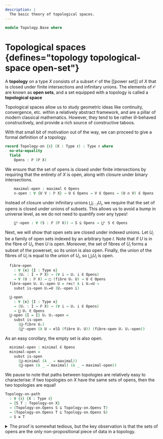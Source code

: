 ```yaml
---
description: |
  The basic theory of topological spaces.
---
```

<!--
```agda
open import Cat.Displayed.Univalence.Thin
open import Cat.Functor.Properties
open import Cat.Functor.Morphism
open import Cat.Prelude

open import Data.Set.Surjection
open import Data.Sum
open import Data.Power

import Cat.Reasoning

open import 1Lab.Reflection hiding (absurd; [_])
```
-->
```agda
module Topology.Base where
```

# Topological spaces {defines="topology topological-space open-set"}

A **topology** on a type $X$ consists of a subset $\mathcal{O}$ of the [[power set]]
of $X$ that is closed under finite intersections and infinitary unions.
The elements of $\mathcal{O}$ are known as **open sets**,
and a set equipped with a topology is called a **topological space**

Topological spaces allow us to study geometric ideas like continuity,
convergence, etc. within a relatively abstract framework, and are a
pillar of modern classical mathematics. However, they tend to be rather
ill-behaved constructively, and provide a rich source of constructive
taboos.

With that small bit of motivation out of the way, we can proceed to
give a formal definition of a topology.

```agda
record Topology-on {ℓ} (X : Type ℓ) : Type ℓ where
  no-eta-equality
  field
    Opens : ℙ (ℙ X)
```

We ensure that the set of opens is closed under finite intersections
by requiring that the entirety of $X$ is open, along with closure
under binary intersections.

```agda
    maximal-open : maximal ∈ Opens
    ∩-open : ∀ {U V : ℙ X} → U ∈ Opens → V ∈ Opens → (U ∩ V) ∈ Opens
```

Instead of closure under infinitary unions $\bigcup_{i : I} U_i$, we
require that the set of opens is closed under unions of subsets. This
allows us to avoid a bump in universe level, as we do not need to quantify
over any types!

```agda
    ⋃ˢ-open : ∀ (S : ℙ (ℙ X)) → S ⊆ Opens → ⋃ˢ S ∈ Opens
```

<!--
```agda
  is-open : ℙ X → Type
  is-open X = ∣ Opens X ∣

  open-ext
    : ∀ {U V : ℙ X}
    → (∀ (x : X) → x ∈ U → x ∈ V)
    → (∀ (x : X) → x ∈ V → x ∈ U)
    → U ∈ Opens
    → V ∈ Opens
  open-ext to from U-open =
    subst is-open (ext λ x → Ω-ua (to x) (from x)) U-open
```
-->

Next, we will show that open sets are closed under indexed unions.
Let $U_i$ be a family of open sets indexed by an arbitrary type $I$.
Note that if $U$ is in the fibre of $U_i$, then $U$ is open. Moreover,
the set of fibres of $U_i$ forms a subset of the powerset, so its
union is also open. Finally, the union of the fibres of $U_i$ is equal
to the union of $U_i$, so $\bigcup_{I} U_i$ is open.

```agda
  fibre-open
    : ∀ {κ} {I : Type κ}
    → (Uᵢ : I → ℙ X) → (∀ i → Uᵢ i ∈ Opens)
    → ∀ (U : ℙ X) → □ (fibre Uᵢ U) → U ∈ Opens
  fibre-open Uᵢ Uᵢ-open U = rec! λ i Uᵢ=U →
    subst is-open Uᵢ=U (Uᵢ-open i)

  ⋃-open
    : ∀ {κ} {I : Type κ}
    → (Uᵢ : I → ℙ X) → (∀ i → Uᵢ i ∈ Opens)
    → ⋃ Uᵢ ∈ Opens
  ⋃-open {I = I} Uᵢ Uᵢ-open =
    subst is-open
      (⋃-fibre Uᵢ)
      (⋃ˢ-open (λ U → elΩ (fibre Uᵢ U)) (fibre-open Uᵢ Uᵢ-open))
```

As an easy corollary, the empty set is also open.

```agda
  minimal-open : minimal ∈ Opens
  minimal-open =
    subst is-open
      (⋃-minimal (λ _ → maximal))
      (⋃-open (λ _ → maximal) (λ _ → maximal-open))
```

We pause to note that paths between topologies are relatively easy to
characterise: if two topologies on $X$ have the same sets of opens, then
the two topologies are equal!

```agda
Topology-on-path
  : ∀ {ℓ} {X : Type ℓ}
  → {S T : Topology-on X}
  → (Topology-on.Opens S ⊆ Topology-on.Opens T)
  → (Topology-on.Opens T ⊆ Topology-on.Opens S)
  → S ≡ T
```

<details>
<summary>The proof is somewhat tedious, but the key observation is that
the sets of opens are the only non-propositional piece of data in a
topology.
</summary>
```agda
Topology-on-path {X = X} {S = S} {T = T} to from = path where
  module S = Topology-on S
  module T = Topology-on T


  opens : S.Opens ≡ T.Opens
  opens = funext λ U → Ω-ua (to U) (from U)

  path : S ≡ T
  path i .Topology-on.Opens = opens i
  path i .Topology-on.maximal-open =
    is-prop→pathp (λ i → opens i maximal .is-tr)
      S.maximal-open
      T.maximal-open i
  path i .Topology-on.∩-open {U} {V} =
    is-prop→pathp
      (λ i →
        Π-is-hlevel² {A = U ∈ opens i} {B = λ _ → V ∈ opens i} 1 λ _ _ →
        opens i (U ∩ V) .is-tr)
      S.∩-open
      T.∩-open i
  path i .Topology-on.⋃ˢ-open S =
    is-prop→pathp
      (λ i →
        Π-is-hlevel {A = S ⊆ opens i} 1 λ _ →
        opens i (⋃ˢ S) .is-tr)
      (S.⋃ˢ-open S)
      (T.⋃ˢ-open S) i
```
</details>


# Continuous functions {defines="continuous-function"}

A function $f : X \to Y$ between two topological spaces is **continuous**
if it reflects open sets. Explicitly, $f$ is continuous if, for every
open set $U : \power{Y}$, the preimage $f^{-1}(U) : \power{X}$ is open
in $X$.

```agda
record is-continuous
  {ℓ ℓ'} {X : Type ℓ} {Y : Type ℓ'}
  (f : X → Y)
  (X-top : Topology-on X) (Y-top : Topology-on Y)
  : Type ℓ'
  where
  no-eta-equality
  private
    module X = Topology-on X-top
    module Y = Topology-on Y-top
  field
    reflect-open : ∀ {U : ℙ Y} → U ∈ Y.Opens → Preimage f U ∈ X.Opens
```

<!--
```agda
open is-continuous

unquoteDecl H-Level-is-continuous = declare-record-hlevel 1 H-Level-is-continuous (quote is-continuous)
```
-->

# The category of topological spaces

```agda
Topology-structure : ∀ ℓ → Thin-structure ℓ (Topology-on {ℓ})
Topology-structure ℓ .is-hom f X-top Y-top =
  el! (is-continuous f X-top Y-top)
Topology-structure ℓ .id-is-hom .reflect-open U-open = U-open
Topology-structure ℓ .∘-is-hom f g f-cont g-cont .reflect-open =
  g-cont .reflect-open ⊙ f-cont .reflect-open
Topology-structure ℓ .id-hom-unique p q =
  Topology-on-path (λ U → q .reflect-open) (λ U → p .reflect-open)
```

```agda
Topologies : ∀ ℓ → Precategory (lsuc ℓ) (ℓ ⊔ ℓ)
Topologies ℓ = Structured-objects (Topology-structure ℓ)

Topologies-on : ∀ ℓ → Displayed (Sets ℓ) ℓ ℓ
Topologies-on ℓ = Thin-structure-over (Topology-structure ℓ)

module Topologies {ℓ} = Cat.Reasoning (Topologies ℓ)

Topological-space : ∀ ℓ → Type (lsuc ℓ)
Topological-space ℓ = Topologies.Ob {ℓ}
```

```agda
Topologies↪Sets : ∀ {ℓ} → Functor (Topologies ℓ) (Sets ℓ)
Topologies↪Sets = Forget-structure (Topology-structure _)

Topologies↪Sets-faithful : ∀ {ℓ} → is-faithful (Topologies↪Sets {ℓ})
Topologies↪Sets-faithful = Structured-hom-path (Topology-structure _)
```

```agda
Topologies-is-category : ∀ {ℓ} → is-category (Topologies ℓ)
Topologies-is-category = Structured-objects-is-category (Topology-structure _)
```

```agda
continuous-injection→monic
  : ∀ {ℓ} {X Y : Topological-space ℓ}
  → (f : Topologies.Hom X Y)
  → injective (f .hom)
  → Topologies.is-monic f
continuous-injection→monic f f-inj =
  faithful→reflects-mono Topologies↪Sets Topologies↪Sets-faithful $ λ {Z} →
  injective→monic (hlevel 2) f-inj {Z}

continuous-surjection→epic
  : ∀ {ℓ} {X Y : Topological-space ℓ}
  → (f : Topologies.Hom X Y)
  → is-surjective (f .hom)
  → Topologies.is-epic f
continuous-surjection→epic {X = X} {Y = Y} f f-surj =
  faithful→reflects-epi Topologies↪Sets Topologies↪Sets-faithful $ λ {Z} →
  surjective→epi (el! ⌞ X ⌟) (el! ⌞ Y ⌟) (f .hom) f-surj {Z}
```
